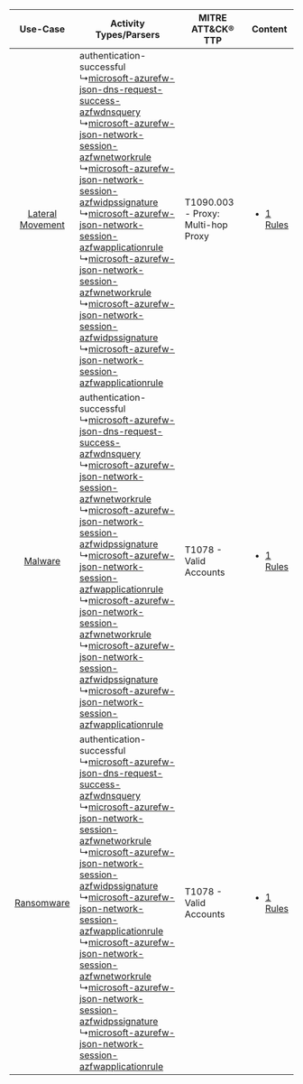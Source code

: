 |    Use-Case    | Activity Types/Parsers    | MITRE ATT&CK® TTP    | Content    |
|:----:| ---- | ---- | ---- |
| [Lateral Movement](../../../UseCases/uc_lateral_movement.md) |  authentication-successful<br> ↳[microsoft-azurefw-json-dns-request-success-azfwdnsquery](Ps/pC_microsoftazurefwjsondnsrequestsuccessazfwdnsquery.md)<br> ↳[microsoft-azurefw-json-network-session-azfwnetworkrule](Ps/pC_microsoftazurefwjsonnetworksessionazfwnetworkrule.md)<br> ↳[microsoft-azurefw-json-network-session-azfwidpssignature](Ps/pC_microsoftazurefwjsonnetworksessionazfwidpssignature.md)<br> ↳[microsoft-azurefw-json-network-session-azfwapplicationrule](Ps/pC_microsoftazurefwjsonnetworksessionazfwapplicationrule.md)<br> ↳[microsoft-azurefw-json-network-session-azfwnetworkrule](Ps/pC_microsoftazurefwjsonnetworksessionazfwnetworkrule.md)<br> ↳[microsoft-azurefw-json-network-session-azfwidpssignature](Ps/pC_microsoftazurefwjsonnetworksessionazfwidpssignature.md)<br> ↳[microsoft-azurefw-json-network-session-azfwapplicationrule](Ps/pC_microsoftazurefwjsonnetworksessionazfwapplicationrule.md)<br> | T1090.003 - Proxy: Multi-hop Proxy<br> | [<ul><li>1 Rules</li></ul>](RM/r_m_microsoft_azure_firewall_Lateral_Movement.md) |
|          [Malware](../../../UseCases/uc_malware.md)          |  authentication-successful<br> ↳[microsoft-azurefw-json-dns-request-success-azfwdnsquery](Ps/pC_microsoftazurefwjsondnsrequestsuccessazfwdnsquery.md)<br> ↳[microsoft-azurefw-json-network-session-azfwnetworkrule](Ps/pC_microsoftazurefwjsonnetworksessionazfwnetworkrule.md)<br> ↳[microsoft-azurefw-json-network-session-azfwidpssignature](Ps/pC_microsoftazurefwjsonnetworksessionazfwidpssignature.md)<br> ↳[microsoft-azurefw-json-network-session-azfwapplicationrule](Ps/pC_microsoftazurefwjsonnetworksessionazfwapplicationrule.md)<br> ↳[microsoft-azurefw-json-network-session-azfwnetworkrule](Ps/pC_microsoftazurefwjsonnetworksessionazfwnetworkrule.md)<br> ↳[microsoft-azurefw-json-network-session-azfwidpssignature](Ps/pC_microsoftazurefwjsonnetworksessionazfwidpssignature.md)<br> ↳[microsoft-azurefw-json-network-session-azfwapplicationrule](Ps/pC_microsoftazurefwjsonnetworksessionazfwapplicationrule.md)<br> | T1078 - Valid Accounts<br>    | [<ul><li>1 Rules</li></ul>](RM/r_m_microsoft_azure_firewall_Malware.md)          |
|       [Ransomware](../../../UseCases/uc_ransomware.md)       |  authentication-successful<br> ↳[microsoft-azurefw-json-dns-request-success-azfwdnsquery](Ps/pC_microsoftazurefwjsondnsrequestsuccessazfwdnsquery.md)<br> ↳[microsoft-azurefw-json-network-session-azfwnetworkrule](Ps/pC_microsoftazurefwjsonnetworksessionazfwnetworkrule.md)<br> ↳[microsoft-azurefw-json-network-session-azfwidpssignature](Ps/pC_microsoftazurefwjsonnetworksessionazfwidpssignature.md)<br> ↳[microsoft-azurefw-json-network-session-azfwapplicationrule](Ps/pC_microsoftazurefwjsonnetworksessionazfwapplicationrule.md)<br> ↳[microsoft-azurefw-json-network-session-azfwnetworkrule](Ps/pC_microsoftazurefwjsonnetworksessionazfwnetworkrule.md)<br> ↳[microsoft-azurefw-json-network-session-azfwidpssignature](Ps/pC_microsoftazurefwjsonnetworksessionazfwidpssignature.md)<br> ↳[microsoft-azurefw-json-network-session-azfwapplicationrule](Ps/pC_microsoftazurefwjsonnetworksessionazfwapplicationrule.md)<br> | T1078 - Valid Accounts<br>    | [<ul><li>1 Rules</li></ul>](RM/r_m_microsoft_azure_firewall_Ransomware.md)       |